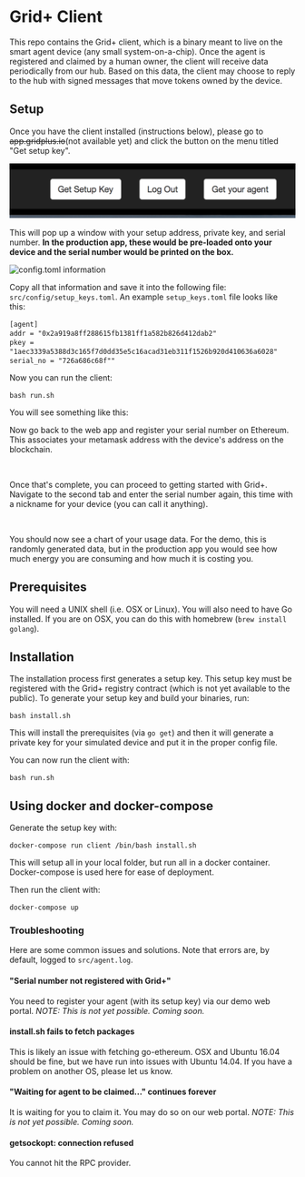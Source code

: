# Grid+ Client
This repo contains the Grid+ client, which is a binary meant to live on
the smart agent device (any small system-on-a-chip). Once the agent is registered and claimed
by a human owner, the client will receive data periodically from our hub.
Based on this data, the client may choose to reply to the hub with signed messages that move tokens
owned by the device.

## Setup

Once you have the client installed (instructions below), please go to ~~app.gridplus.io~~(not available yet) and click the button on the menu titled "Get setup key".

![setup key button](images/getAgentButton.png)

This will pop up a window with your setup address, private key, and serial number. **In the production app, these would be pre-loaded onto your device and the serial number would be printed on the box.**

![config.toml information](images/tomlfile.png)

Copy all that information and save it into the following file: `src/config/setup_keys.toml`. An example `setup_keys.toml` file looks like this:

```
[agent]
addr = "0x2a919a8ff288615fb1381ff1a582b826d412dab2"
pkey = "1aec3339a5388d3c165f7d0dd35e5c16acad31eb311f1526b920d410636a6028"
serial_no = "726a686c68f""
```

Now you can run the client:
```
bash run.sh
```

You will see something like this:
<image of console>

Now go back to the web app and register your serial number on Ethereum. This associates your metamask address with the device's address on the blockchain.

<image of first setup tab>

Once that's complete, you can proceed to getting started with Grid+. Navigate to the second tab and enter the serial number again, this time with a nickname for your device (you can call it anything).

<image of second setup tab>

You should now see a chart of your usage data. For the demo, this is randomly generated data, but in the production app you would see how much energy you are consuming and how much it is costing you.

## Prerequisites

You will need a UNIX shell (i.e. OSX or Linux). You will also need to have Go installed. If you are on OSX, you can do this with homebrew (`brew install golang`).

## Installation

The installation process first generates a setup key. This setup key must be registered with the Grid+ registry contract (which is not yet available to the public). To generate your setup key and build your binaries, run:

```
bash install.sh
```

This will install the prerequisites (via `go get`) and then it will generate a
private key for your simulated device and put it in the proper config file.

You can now run the client with:

```
bash run.sh
```

## Using docker and docker-compose

Generate the setup key with:

```
docker-compose run client /bin/bash install.sh 
```

This will setup all in your local folder, but run all in a docker container. Docker-compose is used here for ease of deployment.


Then run the client with:

```
docker-compose up
```

### Troubleshooting
Here are some common issues and solutions. Note that errors are, by default, logged to `src/agent.log`.

#### "Serial number not registered with Grid+"

You need to register your agent (with its setup key) via our demo web portal. *NOTE: This is not yet possible. Coming soon.*

#### install.sh fails to fetch packages
This is likely an issue with fetching go-ethereum. OSX and Ubuntu 16.04 should be fine, but we have run into issues with Ubuntu 14.04. If you have a problem on another OS, please let us know.

#### "Waiting for agent to be claimed..." continues forever
It is waiting for you to claim it. You may do so on our web portal. *NOTE: This is not yet possible. Coming soon.*

#### getsockopt: connection refused
You cannot hit the RPC provider.
